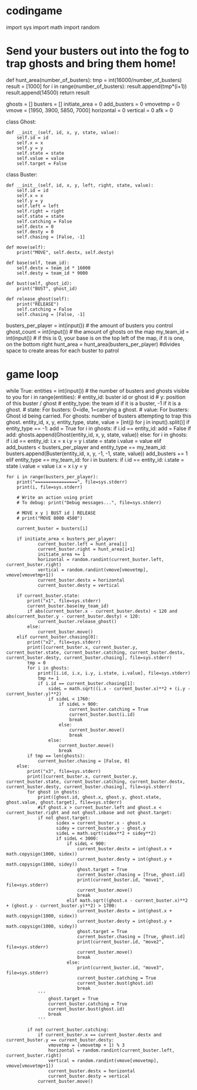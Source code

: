 # codingame
import sys
import math
import random
 
# Send your busters out into the fog to trap ghosts and bring them home!
 
def hunt_area(number_of_busters):
    tmp = int(16000/number_of_busters)
    result = [1000]
    for i in range(number_of_busters):
        result.append(tmp*(i+1))
    result.append(14500)
    return result
 
ghosts = []
busters = []
initiate_area = 0
add_busters = 0
vmovetmp = 0
vmove = [1950, 3900, 5850, 7000]
horizontal = 0
vertical = 0
afk = 0
 
class Ghost:
 
    def __init__(self, id, x, y, state, value):
        self.id = id
        self.x = x
        self.y = y
        self.state = state
        self.value = value
        self.target = False
 
class Buster:
 
    def __init__(self, id, x, y, left, right, state, value):
        self.id = id
        self.x = x
        self.y = y
        self.left = left
        self.right = right
        self.state = state
        self.catching = False
        self.destx = 0
        self.desty = 0
        self.chasing = [False, -1]
 
    def move(self):
        print("MOVE", self.destx, self.desty)
 
    def base(self, team_id):
        self.destx = team_id * 16000
        self.desty = team_id * 9000
 
    def bust(self, ghost_id):
        print("BUST", ghost_id)
 
    def release_ghost(self):
        print("RELEASE")
        self.catching = False
        self.chasing = [False, -1]
 
busters_per_player = int(input())  # the amount of busters you control
ghost_count = int(input())  # the amount of ghosts on the map
my_team_id = int(input())  # if this is 0, your base is on the top left of the map, if it is one, on the bottom right
hunt_area = hunt_area(busters_per_player)  #divides space to create areas for each buster to patrol
 
# game loop
while True:
    entities = int(input())  # the number of busters and ghosts visible to you
    for i in range(entities):
        # entity_id: buster id or ghost id
        # y: position of this buster / ghost
        # entity_type: the team id if it is a buster, -1 if it is a ghost.
        # state: For busters: 0=idle, 1=carrying a ghost.
        # value: For busters: Ghost id being carried. For ghosts: number of busters attempting to trap this ghost.
        entity_id, x, y, entity_type, state, value = [int(j) for j in input().split()]
        if entity_type == -1:
            add = True
            for i in ghosts:
                if i.id == entity_id:
                    add = False
            if add:
                ghosts.append(Ghost(entity_id, x, y, state, value))
            else:
                for i in ghosts:
                    if i.id == entity_id:
                        i.x = x
                        i.y = y
                        i.state = state
                        i.value = value
        elif add_busters < busters_per_player and entity_type == my_team_id:
            busters.append(Buster(entity_id, x, y, -1, -1, state, value))
            add_busters += 1
        elif entity_type == my_team_id:
            for i in busters:
                if i.id == entity_id:
                    i.state = state
                    i.value = value
                    i.x = x
                    i.y = y
 
    for i in range(busters_per_player):
        print("================", file=sys.stderr) 
        print(i, file=sys.stderr) 
 
        # Write an action using print
        # To debug: print("Debug messages...", file=sys.stderr)
 
        # MOVE x y | BUST id | RELEASE
        # print("MOVE 8000 4500")
 
        current_buster = busters[i]
 
        if initiate_area < busters_per_player:
                current_buster.left = hunt_area[i]
                current_buster.right = hunt_area[i+1]
                initiate_area += 1
                horizontal = random.randint(current_buster.left, current_buster.right)
                vertical = random.randint(vmove[vmovetmp], vmove[vmovetmp+1])
                current_buster.destx = horizontal
                current_buster.desty = vertical
 
        if current_buster.state:
            print("x1", file=sys.stderr) 
            current_buster.base(my_team_id)
            if abs(current_buster.x - current_buster.destx) < 120 and abs(current_buster.y - current_buster.desty) < 120:
                current_buster.release_ghost()
            else:
                current_buster.move()
        elif current_buster.chasing[0]:
            print("x2", file=sys.stderr) 
            print([current_buster.x, current_buster.y, current_buster.state, current_buster.catching, current_buster.destx, current_buster.desty, current_buster.chasing], file=sys.stderr)
            tmp = 0
            for i in ghosts:
                print([i.id, i.x, i.y, i.state, i.value], file=sys.stderr)
                tmp += 1
                if i.id == current_buster.chasing[1]:
                    sideL = math.sqrt((i.x - current_buster.x)**2 + (i.y - current_buster.y)**2)
                    if sideL < 1760:
                        if sideL > 900:
                            current_buster.catching = True
                            current_buster.bust(i.id)
                            break
                        else:
                            current_buster.move()
                            break
                    else:
                        current_buster.move()
                        break
            if tmp == len(ghosts):
                current_buster.chasing = [False, 0]
        else:
            print("x3", file=sys.stderr) 
            print([current_buster.x, current_buster.y, current_buster.state, current_buster.catching, current_buster.destx, current_buster.desty, current_buster.chasing], file=sys.stderr)
            for ghost in ghosts:
                print([ghost.id, ghost.x, ghost.y, ghost.state, ghost.value, ghost.target], file=sys.stderr) 
                #if ghost.x > current_buster.left and ghost.x < current_buster.right and not ghost.inbase and not ghost.target:
                if not ghost.target:
                       sidex = current_buster.x - ghost.x
                       sidey = current_buster.y - ghost.y
                       sideL = math.sqrt(sidex**2 + sidey**2)
                       if sideL < 3000:
                           if sideL < 900:
                               current_buster.destx = int(ghost.x + math.copysign(1000, sidex))
                               current_buster.desty = int(ghost.y + math.copysign(1000, sidey))
                               ghost.target = True
                               current_buster.chasing = [True, ghost.id]
                               print(current_buster.id, "move1", file=sys.stderr) 
                               current_buster.move()
                               break
                           elif math.sqrt((ghost.x - current_buster.x)**2 + (ghost.y - current_buster.y)**2) > 1700:
                               current_buster.destx = int(ghost.x + math.copysign(1000, sidex))
                               current_buster.desty = int(ghost.y + math.copysign(1000, sidey))
                               ghost.target = True
                               current_buster.chasing = [True, ghost.id]
                               print(current_buster.id, "move2", file=sys.stderr) 
                               current_buster.move()
                               break
                           else:
                               print(current_buster.id, "move3", file=sys.stderr) 
                               current_buster.catching = True
                               current_buster.bust(ghost.id)
                               break
                '''
                    ghost.target = True
                    current_buster.catching = True
                    current_buster.bust(ghost.id)
                    break
                '''
           
            if not current_buster.catching:
                if current_buster.x == current_buster.destx and current_buster.y == current_buster.desty:
                    vmovetmp = (vmovetmp + 1) % 3
                    horizontal = random.randint(current_buster.left, current_buster.right)
                    vertical = random.randint(vmove[vmovetmp], vmove[vmovetmp+1])
                    current_buster.destx = horizontal
                    current_buster.desty = vertical
                current_buster.move()
